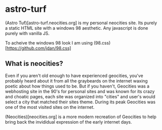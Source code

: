 astro-turf
===

(Astro Tuf)[astro-turf.neocities.org] is my personal neocities site. Its purely a static HTML site with a windows 98 aesthetic. 
Any javascript is done purely with vanilla JS. 

To acheive the windows 98 look I am using (98.css)[https://github.com/jdan/98.css]

## What is neocities?

Even if you aren't old enough to have experienced geocities, you've probably heard about it from all the graybeards on the internet waxing poetic about
how things used to be. But if you haven't, Geocities was a webhosting site in the 90's for personal sites and was known for its crazy and choatic pages,
each site was organized into "cities" and user's would select a city that matched their sites theme. During its peak Geocities was one of the most visited
sites on the internet. 

(Neocities)[neocities.org] is a more modern recreation of Geocities to help bring back the invididual expression of the early internet days.


